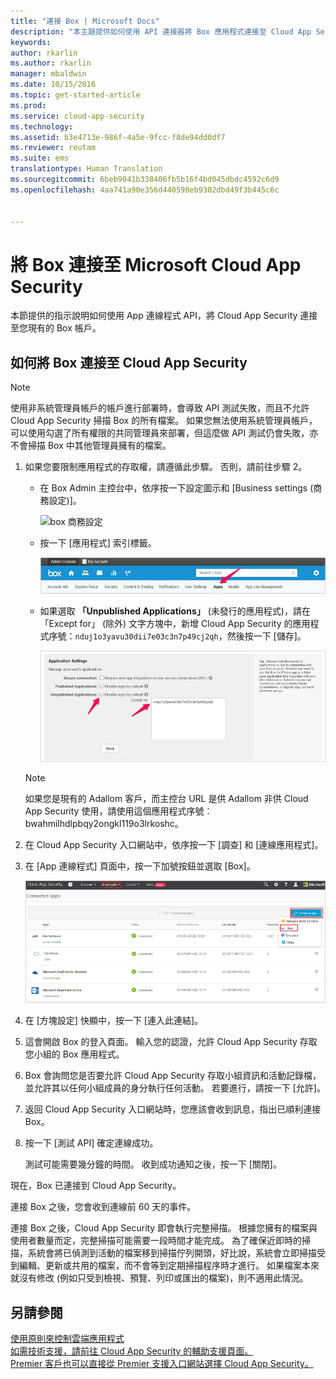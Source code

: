 ```yaml
---
title: "連接 Box | Microsoft Docs"
description: "本主題提供如何使用 API 連接器將 Box 應用程式連接至 Cloud App Security 的資訊。"
keywords: 
author: rkarlin
ms.author: rkarlin
manager: mbaldwin
ms.date: 10/15/2016
ms.topic: get-started-article
ms.prod: 
ms.service: cloud-app-security
ms.technology: 
ms.assetid: b3e4713e-986f-4a5e-9fcc-f8de94dd0df7
ms.reviewer: reutam
ms.suite: ems
translationtype: Human Translation
ms.sourcegitcommit: 6beb9041b338406fb5b16f4bd045dbdc4592c6d9
ms.openlocfilehash: 4aa741a90e356d440598eb9302dbd49f3b445c6c


---
```


# <a name="connect-box-to-microsoft-cloud-app-security"></a>將 Box 連接至 Microsoft Cloud App Security
本節提供的指示說明如何使用 App 連線程式 API，將 Cloud App Security 連接至您現有的 Box 帳戶。  
  
## <a name="how-to-connect-box-to-cloud-app-security"></a>如何將 Box 連接至 Cloud App Security  
  
> [!NOTE]  
>  使用非系統管理員帳戶的帳戶進行部署時，會導致 API 測試失敗，而且不允許 Cloud App Security 掃描 Box 的所有檔案。 如果您無法使用系統管理員帳戶，可以使用勾選了所有權限的共同管理員來部署，但這麼做 API 測試仍會失敗，亦不會掃描 Box 中其他管理員擁有的檔案。  
  
1.  如果您要限制應用程式的存取權，請遵循此步驟。 否則，請前往步驟 2。  
  
    -   在 Box Admin 主控台中，依序按一下設定圖示和 [Business settings (商務設定)]。  
  
         ![box 商務設定](./media/box-business-settings.png "box business settings")  
  
    -   按一下 [應用程式] 索引標籤。  
  
         ![box 應用程式](./media/box-apps.png "box apps")  
  
    -   如果選取 **「Unpublished Applications」** (未發行的應用程式)，請在 「Except for」 (除外) 文字方塊中，新增 Cloud App Security 的應用程式序號：`nduj1o3yavu30dii7e03c3n7p49cj2qh`，然後按一下 [儲存]。  
  
         ![box 設定除外](./media/box-settings-except-for.png "box settings except for")  
  
    > [!NOTE]  
    >  如果您是現有的 Adallom 客戶，而主控台 URL 是供 Adallom 非供 Cloud App Security 使用，請使用這個應用程式序號︰bwahmilhdlpbqy2ongkl119o3lrkoshc。  
  
2.  在 Cloud App Security 入口網站中，依序按一下 [調查] 和 [連線應用程式]。  
  
3.  在 [App 連線程式] 頁面中，按一下加號按鈕並選取 [Box]。  
  
     ![連接 box](./media/connect-box.png "connect box")  
  
4.  在 [方塊設定] 快顯中，按一下 [連入此連結]。  
  
5.  這會開啟 Box 的登入頁面。 輸入您的認證，允許 Cloud App Security 存取您小組的 Box 應用程式。  
  
6.  Box 會詢問您是否要允許 Cloud App Security 存取小組資訊和活動記錄檔，並允許其以任何小組成員的身分執行任何活動。 若要進行，請按一下 [允許]。  
  
7.  返回 Cloud App Security 入口網站時，您應該會收到訊息，指出已順利連接 Box。  
  
8.  按一下 [測試 API] 確定連線成功。  
  
     測試可能需要幾分鐘的時間。 收到成功通知之後，按一下 [關閉]。  
  
現在，Box 已連接到 Cloud App Security。  
 
連接 Box 之後，您會收到連線前 60 天的事件。
  
連接 Box 之後，Cloud App Security 即會執行完整掃描。 根據您擁有的檔案與使用者數量而定，完整掃描可能需要一段時間才能完成。 為了確保近即時的掃描，系統會將已偵測到活動的檔案移到掃描佇列開頭，好比說，系統會立即掃描受到編輯、更新或共用的檔案，而不會等到定期掃描程序時才進行。 如果檔案本來就沒有修改 (例如只受到檢視、預覽、列印或匯出的檔案)，則不適用此情況。
  
## <a name="see-also"></a>另請參閱  
[使用原則來控制雲端應用程式](control-cloud-apps-with-policies.md)   
[如需技術支援，請前往 Cloud App Security 的輔助支援頁面。](http://support.microsoft.com/oas/default.aspx?prid=16031)   
[Premier 客戶也可以直接從 Premier 支援入口網站選擇 Cloud App Security。](https://premier.microsoft.com/)  
  
  


<!--HONumber=Nov16_HO5-->


